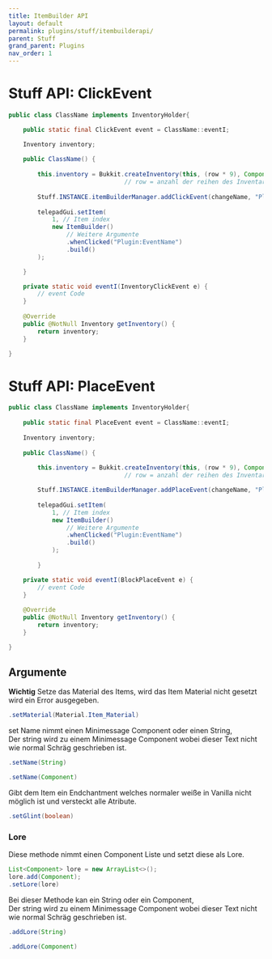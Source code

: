 ```yaml
---
title: ItemBuilder API
layout: default
permalink: plugins/stuff/itembuilderapi/
parent: Stuff
grand_parent: Plugins
nav_order: 1
---
```


# Stuff API: ClickEvent
```java
public class ClassName implements InventoryHolder{

	public static final ClickEvent event = ClassName::eventI;

	Inventory inventory;
	
	public ClassName() {
	
		this.inventory = Bukkit.createInventory(this, (row * 9), Component.Text();
							    // row = anzahl der reihen des Inventars (1-6)
	
		Stuff.INSTANCE.itemBuilderManager.addClickEvent(changeName, "Plugin:EventName");
			
		telepadGui.setItem(
			1, // Item index
			new ItemBuilder()
				// Weitere Argumente
				.whenClicked("Plugin:EventName")
				.build()
		);

	}

	private static void eventI(InventoryClickEvent e) {
		// event Code
	}
	
	@Override
	public @NotNull Inventory getInventory() {
		return inventory;
	}

}
```
# Stuff API: PlaceEvent
```java
public class ClassName implements InventoryHolder{
	
	public static final PlaceEvent event = ClassName::eventI;
	
	Inventory inventory;
	
	public ClassName() {
	
		this.inventory = Bukkit.createInventory(this, (row * 9), Component.Text();
							    // row = anzahl der reihen des Inventars (1-6)

		Stuff.INSTANCE.itemBuilderManager.addPlaceEvent(changeName, "Plugin:EventName");
		
		telepadGui.setItem(
			1, // Item index
			new ItemBuilder()
				// Weitere Argumente
				.whenClicked("Plugin:EventName")
				.build()
			);
		
		}

	private static void eventI(BlockPlaceEvent e) {
		// event Code
	}
	
	@Override
	public @NotNull Inventory getInventory() {
		return inventory;
	}

}
```
## Argumente

**Wichtig** Setze das Material des Items, wird das Item Material nicht gesetzt wird ein Error ausgegeben. 
```java
.setMaterial(Material.Item_Material)
```
set Name nimmt einen Minimessage Component oder einen String,<br>
Der string wird zu einem Minimessage Component wobei dieser Text nicht wie normal Schräg geschrieben ist.
```java
.setName(String)
```
```java
.setName(Component)
```
Gibt dem Item ein Endchantment welches normaler weiße in Vanilla nicht möglich ist und versteckt alle Atribute.
```java
.setGlint(boolean)
```
### Lore
Diese methode nimmt einen Component Liste und setzt diese als Lore.
```java
List<Component> lore = new ArrayList<>();
lore.add(Component);
.setLore(lore)
```
Bei dieser Methode kan ein String oder ein Component,<br>
Der string wird zu einem Minimessage Component wobei dieser Text nicht wie normal Schräg geschrieben ist.
```java
.addLore(String)
```
```java
.addLore(Component)
```
